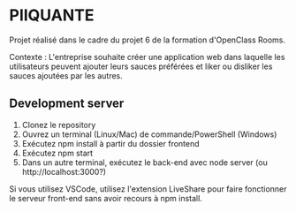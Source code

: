 # PIIQUANTE

Projet réalisé dans le cadre du projet 6 de la formation d'OpenClass Rooms.

Contexte : 
L'entreprise souhaite créer une application web dans laquelle les utilisateurs peuvent ajouter leurs sauces préférées et liker ou disliker les sauces ajoutées par les autres.


## Development server

1. Clonez le repository
2. Ouvrez un terminal (Linux/Mac) de commande/PowerShell
(Windows)
3. Exécutez npm install à partir du dossier frontend
4. Exécutez npm start
5. Dans un autre terminal, exécutez le back-end avec node server (ou http://localhost:3000?)

Si vous utilisez VSCode, utilisez l'extension LiveShare pour faire fonctionner le
serveur front-end sans avoir recours à npm install.